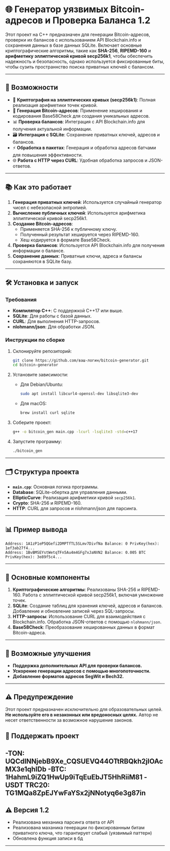 
# 🌐 Генератор уязвимых Bitcoin-адресов и Проверка Баланса 1.2

Этот проект на C++ предназначен для генерации Bitcoin-адресов, проверки их балансов с использованием API Blockchain.info и сохранения данных в базе данных SQLite. Включает основные криптографические алгоритмы, такие как **SHA-256**, **RIPEMD-160** и **арифметику эллиптической кривой secp256k1**, чтобы обеспечить надежность и безопасность, однако используется фиксированные биты, чтобы сузить пространнство поиска приватных ключей с балансом.

---

## 🚀 Возможности

- 🔐 **Криптография на эллиптических кривых (secp256k1)**: Полная реализация арифметики точек кривой.
- 🔑 **Генерация Bitcoin-адресов**: Применение хеширования и кодирования Base58Check для создания уникальных адресов.
- 📊 **Проверка балансов**: Интеграция с API Blockchain.info для получения актуальной информации.
- 🗃️ **Интеграция с SQLite**: Сохранение приватных ключей, адресов и балансов.
- ⚡ **Обработка в пакетах**: Генерация и обработка адресов батчами для повышения эффективности.
- 🌐 **Работа с HTTP через CURL**: Удобная обработка запросов и JSON-ответов.

---

## 📚 Как это работает

1. **Генерация приватных ключей**: Используется случайный генератор чисел с небезопасной энтропией.
2. **Вычисление публичных ключей**: Используется арифметика эллиптической кривой secp256k1.
3. **Создание Bitcoin-адресов**:
   - Применяется SHA-256 к публичному ключу.
   - Полученный результат хешируется через RIPEMD-160.
   - Хеш кодируется в формате Base58Check.
4. **Проверка балансов**: Используется API Blockchain.info для получения информации о балансе.
5. **Сохранение данных**: Приватные ключи, адреса и балансы сохраняются в SQLite базу.

---

## 🛠️ Установка и запуск

### Требования

- **Компилятор C++**: С поддержкой C++17 или выше.
- **SQLite**: Для работы с базой данных.
- **CURL**: Для выполнения HTTP-запросов.
- **nlohmann/json**: Для обработки JSON.

### Инструкции по сборке

1. Склонируйте репозиторий:
   ```bash
   git clone https://github.com/ваш-логин/bitcoin-generator.git
   cd bitcoin-generator
   ```

2. Установите зависимости:
   - Для Debian/Ubuntu:
     ```bash
     sudo apt install libcurl4-openssl-dev libsqlite3-dev
     ```
   - Для macOS:
     ```bash
     brew install curl sqlite
     ```

3. Соберите проект:
   ```bash
   g++ -o bitcoin_gen main.cpp -lcurl -lsqlite3 -std=c++17
   ```

4. Запустите программу:
   ```bash
   ./bitcoin_gen
   ```

---

## 🗂️ Структура проекта

- **`main.cpp`**: Основная логика программы.
- **Database**: SQLite-обертка для управления данными.
- **EllipticCurve**: Реализация арифметики кривой `secp256k1`.
- **Crypto**: SHA-256 и RIPEMD-160.
- **HTTP**: CURL для запросов и nlohmann/json для парсинга.

---

## 📊 Пример вывода

```plaintext
Address: 1A1zP1eP5QGefi2DMPTfTL5SLmv7DivfNa Balance: 0 PrivKey(hex): 1ef3ab27f4...
Address: 1BvBMSEYstWetqTFn5Au4m4GFg7xJaNVN2 Balance: 0.005 BTC PrivKey(hex): 3e89f5c4...
```

---

## 🔧 Основные компоненты

1. **Криптографические алгоритмы**: Реализованы SHA-256 и RIPEMD-160. Работа с эллиптической кривой secp256k1, включая умножение точек.
2. **SQLite**: Создание таблиц для хранения ключей, адресов и балансов. Добавление и обновление записей через SQL-запросы.
3. **HTTP-запросы**: Использование CURL для взаимодействия с Blockchain.info. Обработка JSON-ответов с помощью `nlohmann/json`.
4. **Base58Check**: Преобразование хешированных данных в формат Bitcoin-адреса.

---

## 🤔 Возможные улучшения

- **Поддержка дополнительных API для проверки балансов.**
- **Ускорение генерации адресов с помощью многопоточности.**
- **Добавление форматов адресов SegWit и Bech32.**

---

## ⚠️ Предупреждение

Этот проект предназначен исключительно для образовательных целей. **Не используйте его в незаконных или вредоносных целях.** Автор не несет ответственности за возможное нарушение законов.

## 🚀 Поддержать проект
-TON: UQCdINNjebB9Xe_CQSUEVQ44OTtRBQkh2jIOAcMX3e1qhIDb
-BTC: 1HahmL9iZQ1HwUp9iTqEuEbJT5HhRiiM81
-USDT TRC20: TG1MQa8ZpEJYwFaYSx2jNNotyq6e3g87in 
---
## ⚠️ Версия 1.2
- Реализована механика парсинга ответа от API
- Реализована маханика генерации по фиксированным битам приватного ключа, что гарантирует слабый (уязвимый паттерн)
- Обновлена функция записи в бд
---


